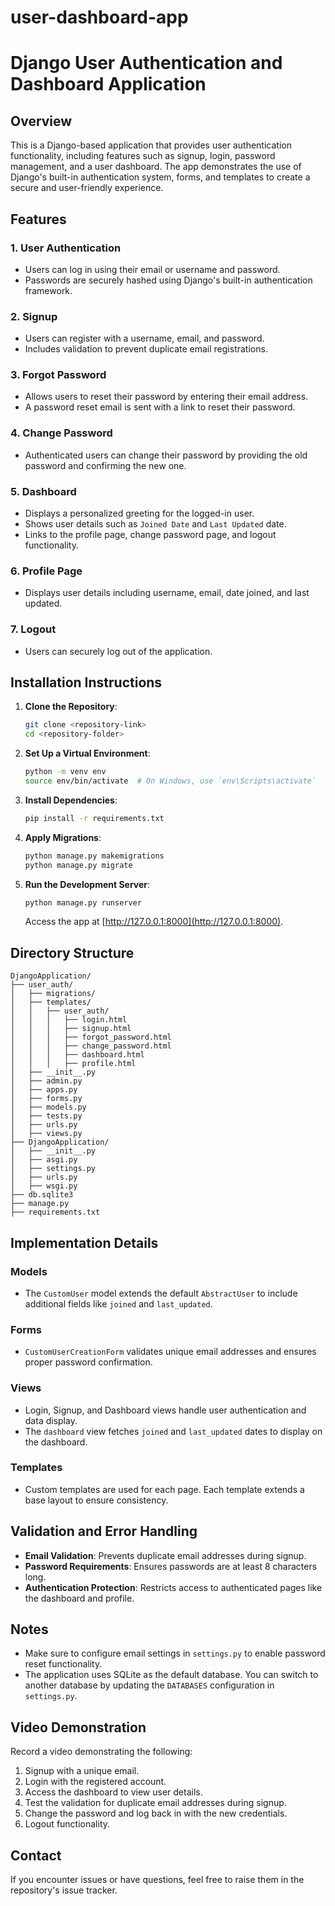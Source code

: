# user-dashboard-app
# Django User Authentication and Dashboard Application

## Overview
This is a Django-based application that provides user authentication functionality, including features such as signup, login, password management, and a user dashboard. The app demonstrates the use of Django's built-in authentication system, forms, and templates to create a secure and user-friendly experience.

## Features

### 1. **User Authentication**
- Users can log in using their email or username and password.
- Passwords are securely hashed using Django's built-in authentication framework.

### 2. **Signup**
- Users can register with a username, email, and password.
- Includes validation to prevent duplicate email registrations.

### 3. **Forgot Password**
- Allows users to reset their password by entering their email address.
- A password reset email is sent with a link to reset their password.

### 4. **Change Password**
- Authenticated users can change their password by providing the old password and confirming the new one.

### 5. **Dashboard**
- Displays a personalized greeting for the logged-in user.
- Shows user details such as `Joined Date` and `Last Updated` date.
- Links to the profile page, change password page, and logout functionality.

### 6. **Profile Page**
- Displays user details including username, email, date joined, and last updated.

### 7. **Logout**
- Users can securely log out of the application.

## Installation Instructions

1. **Clone the Repository**:
   ```bash
   git clone <repository-link>
   cd <repository-folder>
   ```

2. **Set Up a Virtual Environment**:
   ```bash
   python -m venv env
   source env/bin/activate  # On Windows, use `env\Scripts\activate`
   ```

3. **Install Dependencies**:
   ```bash
   pip install -r requirements.txt
   ```

4. **Apply Migrations**:
   ```bash
   python manage.py makemigrations
   python manage.py migrate
   ```

5. **Run the Development Server**:
   ```bash
   python manage.py runserver
   ```
   Access the app at [http://127.0.0.1:8000](http://127.0.0.1:8000).

## Directory Structure

```
DjangoApplication/
├── user_auth/
│   ├── migrations/
│   ├── templates/
│   │   ├── user_auth/
│   │   │   ├── login.html
│   │   │   ├── signup.html
│   │   │   ├── forgot_password.html
│   │   │   ├── change_password.html
│   │   │   ├── dashboard.html
│   │   │   ├── profile.html
│   ├── __init__.py
│   ├── admin.py
│   ├── apps.py
│   ├── forms.py
│   ├── models.py
│   ├── tests.py
│   ├── urls.py
│   ├── views.py
├── DjangoApplication/
│   ├── __init__.py
│   ├── asgi.py
│   ├── settings.py
│   ├── urls.py
│   ├── wsgi.py
├── db.sqlite3
├── manage.py
├── requirements.txt
```

## Implementation Details

### Models
- The `CustomUser` model extends the default `AbstractUser` to include additional fields like `joined` and `last_updated`.

### Forms
- `CustomUserCreationForm` validates unique email addresses and ensures proper password confirmation.

### Views
- Login, Signup, and Dashboard views handle user authentication and data display.
- The `dashboard` view fetches `joined` and `last_updated` dates to display on the dashboard.

### Templates
- Custom templates are used for each page. Each template extends a base layout to ensure consistency.

## Validation and Error Handling
- **Email Validation**: Prevents duplicate email addresses during signup.
- **Password Requirements**: Ensures passwords are at least 8 characters long.
- **Authentication Protection**: Restricts access to authenticated pages like the dashboard and profile.

## Notes
- Make sure to configure email settings in `settings.py` to enable password reset functionality.
- The application uses SQLite as the default database. You can switch to another database by updating the `DATABASES` configuration in `settings.py`.

## Video Demonstration
Record a video demonstrating the following:
1. Signup with a unique email.
2. Login with the registered account.
3. Access the dashboard to view user details.
4. Test the validation for duplicate email addresses during signup.
5. Change the password and log back in with the new credentials.
6. Logout functionality.

## Contact
If you encounter issues or have questions, feel free to raise them in the repository's issue tracker.
